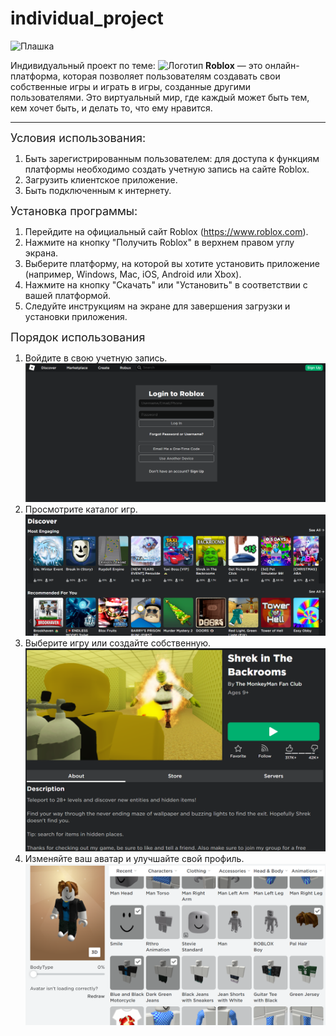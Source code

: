 # individual_project
![Плашка](https://img.shields.io/badge/Roblox-App-black "Плашка")

 Индивидуальный проект по теме:
![Логотип](https://devforum-uploads.s3.dualstack.us-east-2.amazonaws.com/uploads/original/4X/0/e/e/0eeeb19633422b1241f4306419a0f15f39d58de9.png "Логотип GitHub")
**Roblox** — это онлайн-платформа, которая позволяет пользователям создавать свои собственные игры и играть в игры, созданные другими пользователями. Это виртуальный мир, где каждый может быть тем, кем хочет быть, и делать то, что ему нравится. <hr>

<font size = 4>Условия использования:</font>
1. Быть зарегистрированным пользователем: для доступа к функциям платформы необходимо создать учетную запись на сайте Roblox.
2. Загрузить клиентское приложение.
3. Быть подключенным к интернету.

<font size = 4>Установка программы:</font>
1. Перейдите на официальный сайт Roblox (https://www.roblox.com).
2. Нажмите на кнопку "Получить Roblox" в верхнем правом углу экрана.
3. Выберите платформу, на которой вы хотите установить приложение (например, Windows, Mac, iOS, Android или Xbox).
4. Нажмите на кнопку "Скачать" или "Установить" в соответствии с вашей платформой.
5. Следуйте инструкциям на экране для завершения загрузки и установки приложения.

<font size = 4>Порядок использования</font>
1. Войдите в свою учетную запись.
![Alt text](image.png)
2. Просмотрите каталог игр.
![Alt text](image-1.png)
3. Выберите игру или создайте собственную.
![Alt text](image-2.png)
4. Изменяйте ваш аватар и улучшайте свой профиль.
![Alt text](image-3.png)
